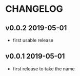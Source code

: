 # CHANGELOG

## v0.0.2 2019-05-01

- first usable release

## v0.0.1 2019-05-01

- first release to take the name
